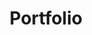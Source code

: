 ---
title: "Portfolio"
layout: collection
permalink: /portfolio/
collection: portfolio
entries_layout: grid
author_profile: true
toc: false
classes: wide
sidebar:
  nav: "artworks"
---